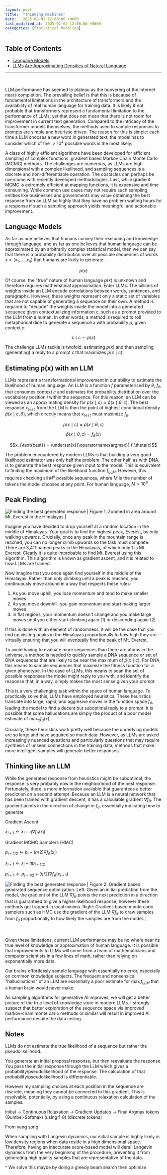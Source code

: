 ```yaml
---
layout: post
title:  "Thinking Machines"
date:   2025-02-02 12:00:00 +0800
last_modified_at: 2025-02-02 12:00:00 +0800
categories: [Statistical Modeling]
---
```

## Table of Contents
- [Language Models](#language-models)
- [LLMs Are Approximating Densities of Natural Language](#llms-are-approximating-densities-of-natural-language)
<hr>
<br>

LLM performance has seemed to plateau as the hoovering of the internet nears completion. The prevailing belief is that this is because of fundamental limitations in the architecture of transformers and the availability of real human language for training data. It is likely if not probable that transformers represent a fundamental limitation to the performance of LLMs, yet that does not mean that there is not room for improvement in current text generation. Compared to the intricacy of the transformer models themselves, the methods used to sample responses to prompts are simple and heuristic driven. The reason for this is simple: each time a LLM chooses a new word in generated text, the model has to consider which of the $>10^4$ possible words is the most likely. 

A class of highly efficient algorithms have been developed for efficient sampling of complex functions: gradient based Markov Chain Monte Carlo (MCMC) methods. The challenges are numerous, as LLMs are high dimensional with a complex likelihood, and sampling sequences is a discrete and non-differentiable operation. The obstacles can perhaps be overcome with recently developed methodologies. Last, while gradient MCMC is extremely efficient at mapping functions, it is expensive and time consuming. While common use cases may not require such sampling, entities like businesses and governments may value obtaining the best response from an LLM so highly that they have no problem waiting hours for a response if such a sampling approach yields meaningful and actionable improvement.

## Language Models

As far as one believes that humans convey their reasoning and knowledge through language, and as far as one believes that human language can be approximated by an arbitrarily complex statistical model, then we can say that there is a probability distribution over all possible sequences of words $x = (x_1,\dots,x_n)$ that humans are likely to generate.

$$p(x)$$

Of course, the "true" nature of human language $p(x)$ is unknown and therefore requires mathematical approximation. Enter LLMs. The billions of weights inside an LLM encode correlations between words, sentences, and paragraphs. However, these weights represent only a static set of variables that are not capable of generating a sequence on their own. A method is required to "decode" the weights inside the model into a generated sequence given contextualizing information $c$, such as a prompt provided to the LLM from a human. In other words, a method is required to roll metaphorical dice to generate a sequence $x$ with probability $p$, given context $c$. 

$$ x \mid c \sim p(x) $$

The challenge LLMs tackle is twofold: estimating $p(x)$ and then sampling (generating) a reply to a prompt $c$ that maximizes $p(x \mid c)$. 

## Estimating p(x) with an LLM

LLMs represent a transformational improvement in our ability to estimate the likelihood of human language. An LLM is a function $f$ parameterised by $\theta$, $f_\theta$, that consumes context $c$ and estimates the probability distribution over the vocabulary position $i$ within the sequence. For this reason, an LLM can be viewed as an approximating density for $p(x \mid c) \approx \hat{p}(x \mid \theta,c)$. The best response $x_{\texttt{best}}$ from the LLM is then the point of highest conditional density $\hat{p}(x \mid c,\theta)$, which directly means that $x_{\texttt{best}}$ must maximize $f_\theta$.

$$p(x \mid c) \approx \hat{p}(x \mid \theta,c)$$

$$\hat{p}(x \mid \theta,c) = f_\theta(x)$$

$$x_{\text{best}} = \underset{x}{\operatorname{argmax}} f_\theta(x)$$

The problem encountered by modern LLMs is that building a very good likelihood estimator was only half the problem. The other half, as with DNA, is to generate the best response given input to the model. This is equivalent to finding the maximum of the likelihood function $f_{LLM}$. However, this requires checking all $M^n$ possible sequences, where $M$ is the number of tokens the model chooses at any point. For human language, $M > 10^4$<br>

## Peak Finding 

![Finding the best generated response](/assets/images/everest_srt_dem_lrg.jpg)
| Figure 1. Zoomed in area around Mt. Everest in the Himalayas.|

Imagine you have decided to drop yourself at a random location in the middle of Himalayas. Your goal is to find the highest peak, Everest, by only walking upwards. Crucially, once any peak in the mountain range is reached, you can no longer climb upwards so the task must complete. There are 3,411 named peaks in the Himalayas, of which only 1 is Mt. Everest. Clearly it is quite improbable to find Mt. Everest using this algorithm. This algorithm is known as gradient ascent, and it is related to how LLMs are trained.

Now imagine that you once again find yourself in the middle of the Himalayas. Rather than only climbing until a peak is reached, you continuously move around in a way that respects these rules:

1. As you move uphill, you lose momentum and tend to make smaller moves
2. As you move downhill, you gain momentum and start making larger moves
3. In flat regions, your momentum doesn't change and you make large moves until you either start climbing again (1) or descending again (2)

If this is done with an element of randomness, it will be the case that you end up visiting peaks in the Himalayas proportionally to how high they are -- virtually ensuring that you will eventually find the peak of Mt. Everest. 

To avoid having to evaluate more sequences than there are atoms in the universe, a method is needed to quickly sample a DNA sequence or set of DNA sequences that are likely to be near the maximum of $\hat{p}(x \mid c)$. For DNA, this means to sample sequences that maximize the fitness function for a given phenotype. In the case of LLMs, this means to scan the set of possible responses the model might reply to you with, and identify the response that, in a way, simply makes the most sense given your prompt.

This is a very challenging task within the space of human language. To practically solve this, LLMs have employed heuristics. These heuristics translate into large, rapid, and aggresive moves in the function space $f_\theta$, leading the model to find a decent but suboptimal reply to a prompt. It is possible that some hallucations are simply the product of a poor model estimate of $\max_{x} f_\theta(x)$.

Crucially, these heuristics work pretty well because the underlying models are so large and have acquired so much data. However, as LLMs are asked increasingly nuanced questions and particularly questions that may require synthesis of unseen connections in the training data, methods that make more intelligent samples will generate better responses.


## Thinking like an LLM
While the generated response from heuristics might be suboptimal, the response is very probably now in the neighborhood of the best response. Fortunately, there is more information available that guarantees a better prediction on a second attempt. Because an LLM is a neural network that has been trained with gradient descent, it has a calculable gradient $\nabla f_{\theta}$. The gradient points in the direction of change in $f_\theta$, essentially indicating how to generate <br>

Gradient Ascent<br>

$x_{i+1} \leftarrow x_i + η ∇f_θ(x_i)$

Gradient MCMC Samplers (HMC)<br>

$p_{i+1/2} \leftarrow p_i + (η/2) ∇f_θ(x_i)$

$x_{i+1} \leftarrow x_i + η p_{i+1/2}$

$p_{i+1} \leftarrow p_{i+1/2} + (η/2) ∇f_θ(x_{i+1})$

![Finding the best generated response](/assets/images/path_opt.png)
| Figure 2. Gradient based generated sequence optimization. Left: Given an initial prediction from the model, the gradient of the LLM $\nabla f_\theta$ points the next prediction in a direction that is guaranteed to give a higher likelihood response, however these methods get trapped in local minima. Right: Gradient-based monte carlo samplers such as HMC use the gradient of the LLM $\nabla f_\theta$ to draw samples from $f_\theta$ proportionally to how likely the samples are from the model. |




<br><br>
Given these limitations, current LLM performance may be no where near its true level of knowledge or approximation of human language. It is possible that improvements to LLMs will come from a team of mathematicians and computer scientists in a few lines of math, rather than relying on exponentially more data. <br>

Our brains effortlessly sample language with essentially no error, especially on common knowledge subjects. The frequent and nonsensical "hallucinations" of an LLM are essentially a poor estimate for $\max{f_{LLM}}$ that a human brain would never make. <br>

As sampling algorithms for generative AI improves, we will get a better picture of the true level of knowledge store in modern LLMs. I strongly suspect that better exploration of the sequence space via improved markov-chain monte carlo methods or similar will result in improved AI performance despite the data ceiling.


## Notes

LLMs do not estimate the true likelihood of a sequence but rather the pseudolikelihood.

You generate an initial proposal response, but then reevaluate the response. You pass the initial response through the LLM which gives a probability/pseudolikelihood of the response. The calculation of that probability/pseudolikelihood is differentiable. 

However my sampling choices at each position in the sequence are discrete, meaning they cannot be connected to this gradient. This is resolvable, potentially, by using a continuous relaxation calculation of the samples.


Initial → Continuous Relaxation → Gradient Updates → Final Argmax
tokens    (Gumbel-Softmax)       (using f_θ)        (discrete tokens)

From yang song 


When sampling with Langevin dynamics, our initial sample is highly likely in low density regions when data reside in a high dimensional space. Therefore, having an inaccurate score-based model will derail Langevin dynamics from the very beginning of the procedure, preventing it from generating high quality samples that are representative of the data.

^ We solve this maybe by doing a greedy beam search then optimize
